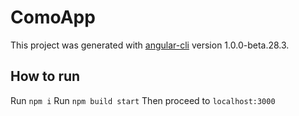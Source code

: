 # ComoApp

This project was generated with [angular-cli](https://github.com/angular/angular-cli) version 1.0.0-beta.28.3.

## How to run
Run `npm i`
Run `npm build start`
Then proceed to `localhost:3000`
